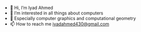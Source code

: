 - 👋 Hi, I’m Iyad Ahmed
- 👀 I’m interested in all things about computers
- 🌱 Especially computer graphics and computational geometry
- 📫 How to reach me iyadahmed430@gmail.com
